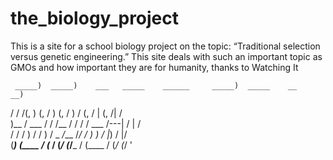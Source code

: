 # the_biology_project

This is a site for a school biology project on the topic: “Traditional selection versus genetic engineering.” This site deals with such an important topic as GMOs and how important they are for humanity, thanks to Watching It



     _____)  _____)    ___   _____    ______     _____)  _____    __     __) 
   /       /         /(,  ) (, /   ) (, /    ) /        (, /  |  (, /|  /    
   )__    /   ___   /    /    /__ /    /    / /   ___     /---|    / | /     
 /       /     / ) /    /  ) /   \_  _/___ /_/     / ) ) /    |_) /  |/      
(_____) (____ /   (___ /  (_/      (_/___ / (____ /   (_/      (_/   '       
                                                                             
